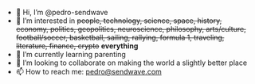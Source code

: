 - 👋 Hi, I’m @pedro-sendwave
- 👀 I’m interested in ~~people, technology, science, space, history, economy, politics, geopolitics, neuroscience, philosophy, arts/culture, football/soccer, basketball, sailing, rallying, formula 1, traveling, literature, finance, crypto~~ **everything**
- 🌱 I’m currently learning parenting
- 💞️ I’m looking to collaborate on making the world a slightly better place
- 📫 How to reach me: pedro@sendwave.com

<!---
pedro-sendwave/pedro-sendwave is a ✨ special ✨ repository because its `README.md` (this file) appears on your GitHub profile.
You can click the Preview link to take a look at your changes.
--->
